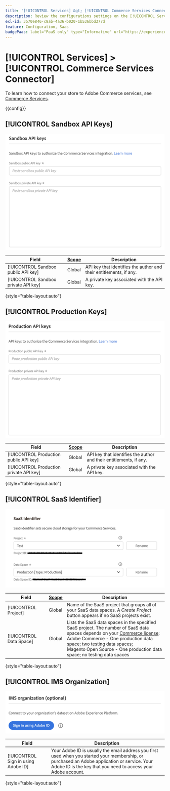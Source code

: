 ```yaml
---
title: '[!UICONTROL Services] &gt; [!UICONTROL Commerce Services Connector]'
description: Review the configurations settings on the [!UICONTROL Services] &gt; [!UICONTROL Commerce Services Connector] page of the Commerce Admin.
exl-id: 3570e846-c8ab-4a36-b020-1b536bbd377d
feature: Configuration, Saas
badgePaas: label="PaaS only" type="Informative" url="https://experienceleague.adobe.com/en/docs/commerce/user-guides/product-solutions" tooltip="Applies to Adobe Commerce on Cloud projects (Adobe-managed PaaS infrastructure) and on-premises projects only."
---
```

# [!UICONTROL Services] > [!UICONTROL Commerce Services Connector]

To learn how to connect your store to Adobe Commerce services, see [Commerce Services](https://experienceleague.adobe.com/docs/commerce/user-guides/integration-services/saas.html).

{{config}}

## [!UICONTROL Sandbox API Keys]

![Sandbox API Key](./assets/sandbox-key-saas-configuration.png)<!-- zoom -->

|Field|[Scope](../../getting-started/websites-stores-views.md#scope-settings)|Description|
|--- |--- |--- |
|[!UICONTROL Sandbox public API key]|Global|API key that identifies the author and their entitlements, if any.|
|[!UICONTROL Sandbox private API key]|Global|A private key associated with the API key.|

{style="table-layout:auto"}

## [!UICONTROL Production Keys]

![Production API Key](./assets/prod-key-saas-configuration.png)<!-- zoom -->

|Field|[Scope](../../getting-started/websites-stores-views.md#scope-settings)|Description|
|--- |--- |--- |
|[!UICONTROL Production public API key]|Global|API key that identifies the author and their entitlements, if any.|
|[!UICONTROL Production private API key]|Global|A private key associated with the API key.|

{style="table-layout:auto"}

## [!UICONTROL SaaS Identifier]

![SaaS Identifier](./assets/saas-identifier.png)<!-- zoom -->

|Field|[Scope](../../getting-started/websites-stores-views.md#scope-settings)|Description|
|--- |--- |--- |
|[!UICONTROL Project]|Global|Name of the SaaS project that groups all of your SaaS data spaces. A _Create Project_ button appears if no SaaS projects exist.|
|[!UICONTROL Data Space]|Global|Lists the SaaS data spaces in the specified SaaS project. The number of SaaS data spaces depends on your [Commerce license](https://experienceleague.adobe.com/docs/commerce/user-guides/integration-services/saas.html):<br />Adobe Commerce - One production data space; two testing data spaces;<br />Magento Open Source - One production data space; no testing data spaces|

{style="table-layout:auto"}

## [!UICONTROL IMS Organization]

![IMS Organization](./assets/ims-organization.png)<!-- zoom -->

|Field|Description|
|--- |--- |
|[!UICONTROL Sign in using Adobe ID]| Your Adobe ID is usually the email address you first used when you started your membership, or purchased an Adobe application or service. Your Adobe ID is the key that you need to access your Adobe account.|

{style="table-layout:auto"}
